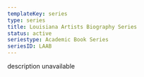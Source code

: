 ```yaml
---
templateKey: series
type: series
title: Louisiana Artists Biography Series
status: active
seriestype: Academic Book Series
seriesID: LAAB
---
```

description unavailable
